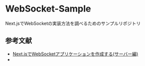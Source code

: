 # WebSocket-Sample
Next.jsでWebSocketの実装方法を調べるためのサンプルリポジトリ

## 参考文献
- [Next.jsでWebSocketアプリケーションを作成する(サーバー編)](https://qiita.com/ochiochi/items/dbf5040fd665326e8fb5)
- []()
